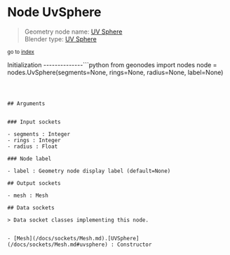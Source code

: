 
# Node UvSphere

> Geometry node name: [UV Sphere](https://docs.blender.org/manual/en/latest/modeling/geometry_nodes/mesh_primitives/uv_sphere.html)<br>
  Blender type: [UV Sphere](https://docs.blender.org/api/current/bpy.types.GeometryNodeMeshUVSphere.html)
  
<sub>go to [index](/docs/index.md)</sub>

Initialization
--------------```python
from geonodes import nodes
node = nodes.UvSphere(segments=None, rings=None, radius=None, label=None)
```



## Arguments


### Input sockets

- segments : Integer
- rings : Integer
- radius : Float

### Node label

- label : Geometry node display label (default=None)

## Output sockets

- mesh : Mesh

## Data sockets

> Data socket classes implementing this node.
  
  
- [Mesh](/docs/sockets/Mesh.md).[UVSphere](/docs/sockets/Mesh.md#uvsphere) : Constructor
  
